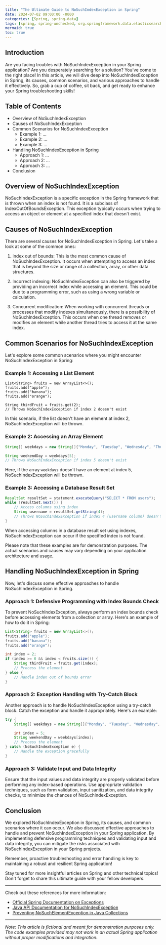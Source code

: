 ```yaml
---
title: "The Ultimate Guide to NoSuchIndexException in Spring"
date: 2024-07-02 09:00:00 -0000
categories: [Spring, spring-data]
tags: [spring, spring-unchecked, org.springframework.data.elasticsearch]
mermaid: true
toc: true
---
```



## Introduction
Are you facing troubles with NoSuchIndexException in your Spring application? Are you desperately searching for a solution? You've come to the right place! In this article, we will dive deep into NoSuchIndexException in Spring, its causes, common scenarios, and various approaches to handle it effectively. So, grab a cup of coffee, sit back, and get ready to enhance your Spring troubleshooting skills!

## Table of Contents
- Overview of NoSuchIndexException
- Causes of NoSuchIndexException
- Common Scenarios for NoSuchIndexException
  - Example 1: ...
  - Example 2: ...
  - Example 3: ...
- Handling NoSuchIndexException in Spring
  - Approach 1: ...
  - Approach 2: ...
  - Approach 3: ...
- Conclusion

## Overview of NoSuchIndexException
NoSuchIndexException is a specific exception in the Spring framework that is thrown when an index is not found. It is a subclass of IndexOutOfBoundsException. This exception typically occurs when trying to access an object or element at a specified index that doesn't exist.

## Causes of NoSuchIndexException
There are several causes for NoSuchIndexException in Spring. Let's take a look at some of the common ones:

1. Index out of bounds: This is the most common cause of NoSuchIndexException. It occurs when attempting to access an index that is beyond the size or range of a collection, array, or other data structures.

2. Incorrect indexing: NoSuchIndexException can also be triggered by providing an incorrect index while accessing an element. This could be due to a programming error, such as using a wrong variable or calculation.

3. Concurrent modification: When working with concurrent threads or processes that modify indexes simultaneously, there is a possibility of NoSuchIndexException. This occurs when one thread removes or modifies an element while another thread tries to access it at the same index.

## Common Scenarios for NoSuchIndexException
Let's explore some common scenarios where you might encounter NoSuchIndexException in Spring:

### Example 1: Accessing a List Element
```
List<String> fruits = new ArrayList<>();
fruits.add("apple");
fruits.add("banana");
fruits.add("orange");

String thirdFruit = fruits.get(2);
// Throws NoSuchIndexException if index 2 doesn't exist
```
In this scenario, if the list doesn't have an element at index 2, NoSuchIndexException will be thrown.

### Example 2: Accessing an Array Element
```java
String[] weekdays = new String[]{"Monday", "Tuesday", "Wednesday", "Thursday", "Friday"};

String weekendDay = weekdays[5];
// Throws NoSuchIndexException if index 5 doesn't exist
```
Here, if the array `weekdays` doesn't have an element at index 5, NoSuchIndexException will be thrown.

### Example 3: Accessing a Database Result Set
```java
ResultSet resultSet = statement.executeQuery("SELECT * FROM users");
while (resultSet.next()) {
    // Access columns using index
    String username = resultSet.getString(4);
    // Throws NoSuchIndexException if index 4 (username column) doesn't exist
}
```
When accessing columns in a database result set using indexes, NoSuchIndexException can occur if the specified index is not found.

Please note that these examples are for demonstration purposes. The actual scenarios and causes may vary depending on your application architecture and usage.

## Handling NoSuchIndexException in Spring
Now, let's discuss some effective approaches to handle NoSuchIndexException in Spring.

### Approach 1: Defensive Programming with Index Bounds Check
To prevent NoSuchIndexException, always perform an index bounds check before accessing elements from a collection or array. Here's an example of how to do it in Spring:

```java
List<String> fruits = new ArrayList<>();
fruits.add("apple");
fruits.add("banana");
fruits.add("orange");

int index = 2;
if (index >= 0 && index < fruits.size()) {
    String thirdFruit = fruits.get(index);
    // Process the element
} else {
    // Handle index out of bounds error
}
```

### Approach 2: Exception Handling with Try-Catch Block
Another approach is to handle NoSuchIndexException using a try-catch block. Catch the exception and handle it appropriately. Here's an example:

```java
try {
    String[] weekdays = new String[]{"Monday", "Tuesday", "Wednesday", "Thursday", "Friday"};

    int index = 5;
    String weekendDay = weekdays[index];
    // Process the element
} catch (NoSuchIndexException e) {
    // Handle the exception gracefully
}
```

### Approach 3: Validate Input and Data Integrity
Ensure that the input values and data integrity are properly validated before performing any index-based operations. Use appropriate validation techniques, such as form validation, input sanitization, and data integrity checks, to minimize the chances of NoSuchIndexException.

## Conclusion
We explored NoSuchIndexException in Spring, its causes, and common scenarios where it can occur. We also discussed effective approaches to handle and prevent NoSuchIndexException in your Spring application. By implementing defensive programming techniques and validating input and data integrity, you can mitigate the risks associated with NoSuchIndexException in your Spring projects.

Remember, proactive troubleshooting and error handling is key to maintaining a robust and resilient Spring application!

Stay tuned for more insightful articles on Spring and other technical topics! Don't forget to share this ultimate guide with your fellow developers.

---

Check out these references for more information:
- [Official Spring Documentation on Exceptions](https://docs.spring.io/spring-framework/docs/current/reference/html/core.html#exceptions)
- [Java API Documentation for NoSuchIndexException](https://docs.oracle.com/en/java/javase/15/docs/api/java.lang/NoSuchIndexException.html)
- [Preventing NoSuchElementException in Java Collections](https://www.baeldung.com/java-collections-nosuchelementexception)

---

*Note: This article is fictional and meant for demonstration purposes only. The code examples provided may not work in an actual Spring application without proper modifications and integration.*
